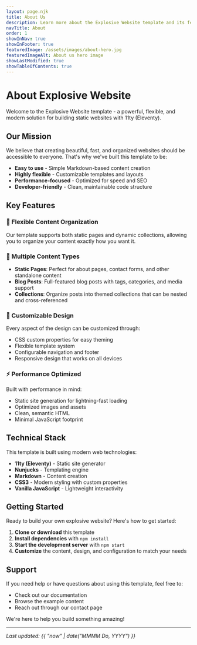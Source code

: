```yaml
---
layout: page.njk
title: About Us
description: Learn more about the Explosive Website template and its features
navTitle: About
order: 1
showInNav: true
showInFooter: true
featuredImage: /assets/images/about-hero.jpg
featuredImageAlt: About us hero image
showLastModified: true
showTableOfContents: true
---
```


# About Explosive Website

Welcome to the Explosive Website template - a powerful, flexible, and modern solution for building static websites with 11ty (Eleventy).

## Our Mission

We believe that creating beautiful, fast, and organized websites should be accessible to everyone. That's why we've built this template to be:

- **Easy to use** - Simple Markdown-based content creation
- **Highly flexible** - Customizable templates and layouts
- **Performance-focused** - Optimized for speed and SEO
- **Developer-friendly** - Clean, maintainable code structure

## Key Features

### 🎯 Flexible Content Organization

Our template supports both static pages and dynamic collections, allowing you to organize your content exactly how you want it.

### 📝 Multiple Content Types

- **Static Pages**: Perfect for about pages, contact forms, and other standalone content
- **Blog Posts**: Full-featured blog posts with tags, categories, and media support
- **Collections**: Organize posts into themed collections that can be nested and cross-referenced

### 🎨 Customizable Design

Every aspect of the design can be customized through:

- CSS custom properties for easy theming
- Flexible template system
- Configurable navigation and footer
- Responsive design that works on all devices

### ⚡ Performance Optimized

Built with performance in mind:

- Static site generation for lightning-fast loading
- Optimized images and assets
- Clean, semantic HTML
- Minimal JavaScript footprint

## Technical Stack

This template is built using modern web technologies:

- **11ty (Eleventy)** - Static site generator
- **Nunjucks** - Templating engine
- **Markdown** - Content creation
- **CSS3** - Modern styling with custom properties
- **Vanilla JavaScript** - Lightweight interactivity

## Getting Started

Ready to build your own explosive website? Here's how to get started:

1. **Clone or download** this template
2. **Install dependencies** with `npm install`
3. **Start the development server** with `npm start`
4. **Customize** the content, design, and configuration to match your needs

## Support

If you need help or have questions about using this template, feel free to:

- Check out our documentation
- Browse the example content
- Reach out through our contact page

We're here to help you build something amazing!

---

*Last updated: {{ "now" | date("MMMM Do, YYYY") }}*
